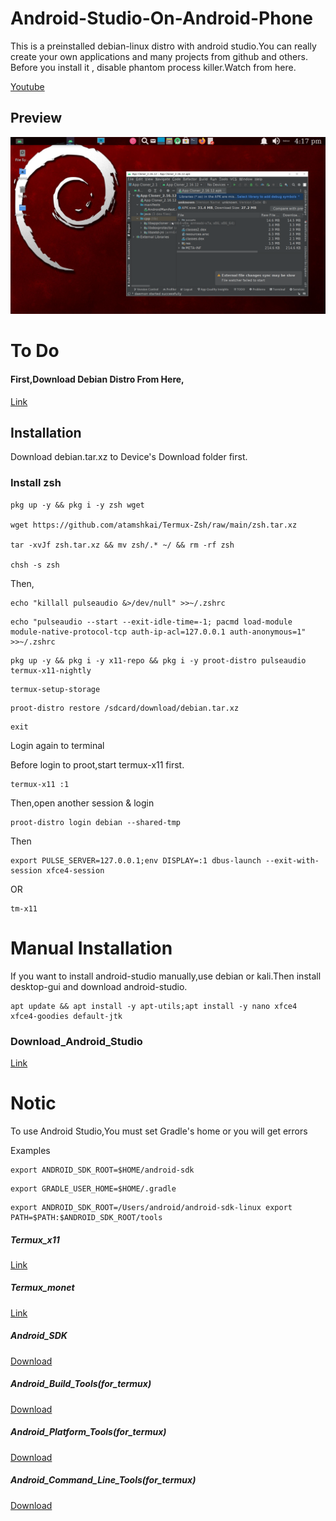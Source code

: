 # Android-Studio-On-Android-Phone

This is a preinstalled debian-linux distro with android studio.You can really create your own applications and many projects from github and others.
Before you install it , disable phantom process killer.Watch from here.

[Youtube](https://youtu.be/UxmQSETvAOc)

## Preview

![](https://raw.githubusercontent.com/atamshkai/Android-Studio-On-Android-Phone/main/Debian%20Android%20Studio.png)

# To Do

#### First,Download Debian Distro From Here,

[Link](https://www.mediafire.com/file/grzre0zxsrwmxkc/debian.tar.xz/file)

## Installation

Download debian.tar.xz to Device's Download folder first.

### Install zsh

```
pkg up -y && pkg i -y zsh wget

wget https://github.com/atamshkai/Termux-Zsh/raw/main/zsh.tar.xz

tar -xvJf zsh.tar.xz && mv zsh/.* ~/ && rm -rf zsh

chsh -s zsh
```

Then,

```
echo "killall pulseaudio &>/dev/null" >>~/.zshrc
```

``` 
echo "pulseaudio --start --exit-idle-time=-1; pacmd load-module module-native-protocol-tcp auth-ip-acl=127.0.0.1 auth-anonymous=1" >>~/.zshrc
```

```
pkg up -y && pkg i -y x11-repo && pkg i -y proot-distro pulseaudio termux-x11-nightly
```

``` 
termux-setup-storage
```

``` 
proot-distro restore /sdcard/download/debian.tar.xz
```

```
exit
```

Login again to terminal

Before login to proot,start termux-x11 first.
 
```
termux-x11 :1
```
 
Then,open another session & login
 
```
proot-distro login debian --shared-tmp
```
 
Then
 
```
export PULSE_SERVER=127.0.0.1;env DISPLAY=:1 dbus-launch --exit-with-session xfce4-session
```
 
OR 
 
```
tm-x11
```

# Manual Installation


If you want to install android-studio manually,use debian or kali.Then install desktop-gui and download android-studio.


```
apt update && apt install -y apt-utils;apt install -y nano xfce4 xfce4-goodies default-jtk
```

### Download_Android_Studio

[Link](https://www.androiddevtools.cn/android-studio)

# Notic

To use Android Studio,You must set Gradle's home or you will get errors

Examples

```
export ANDROID_SDK_ROOT=$HOME/android-sdk
```
```
export GRADLE_USER_HOME=$HOME/.gradle
```
```
export ANDROID_SDK_ROOT=/Users/android/android-sdk-linux export PATH=$PATH:$ANDROID_SDK_ROOT/tools
```

##### Termux_x11

[Link](https://github.com/atamshkai/termux-x11)

##### Termux_monet

[Link](https://github.com/atamshkai/termux-monet)

##### Android_SDK 

[Download](https://github.com/AndroidIDEOfficial/androidide-tools/releases/download/sdk/android-sdk.tar.xz)

##### Android_Build_Tools(for_termux)

[Download](https://github.com/AndroidIDEOfficial/androidide-tools/releases/download/v33.0.3/build-tools-33.0.3-aarch64.tar.xz)

##### Android_Platform_Tools(for_termux)

[Download](https://github.com/AndroidIDEOfficial/androidide-tools/releases/download/v33.0.3/platform-tools-33.0.3-aarch64.tar.xz)

##### Android_Command_Line_Tools(for_termux)


[Download](https://github.com/AndroidIDEOfficial/androidide-tools/releases/download/sdk/cmdline-tools.tar.xz)
